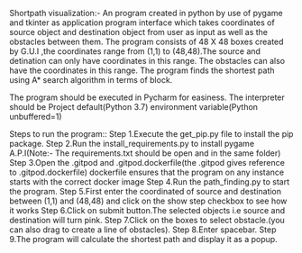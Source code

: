 Shortpath visualization:- An program created in python by use of pygame and tkinter as
application program interface which takes coordinates of source object and destination object
from user as input as well as the obstacles between them. The program consists of 48 X 48 boxes
created by G.U.I ,the coordinates range from (1,1) to (48,48).The source and detination can only have
coordinates in this range. The obstacles can also have the coordinates in this range. The program finds
the shortest path using A* search algorithm in terms of block.

The program should be executed in Pycharm for easiness.
The interpreter should be Project default(Python 3.7)
environment variable(Python unbuffered=1)

Steps to run the program::
Step 1.Execute the get_pip.py file to install the pip package.
Step 2.Run the install_requirements.py to install
  pygame A.P.I(Note:- The requirements.txt should be open and in the same folder)
Step 3.Open the .gitpod and .gitpod.dockerfile(the .gitpod gives reference to .gitpod.dockerfile)
  dockerfile ensures that the program on any instance starts with the correct docker image
Step 4.Run the path_finding.py to start the program.
Step 5.First enter the coordinated of source and destination between (1,1) and (48,48) 
  and click on the show step checkbox to see how it works
Step 6.Click on submit button.The selected objects i.e source and destination will turn pink.
Step 7.Click on the boxes to select obstacle.(you can also drag to create a line of obstacles).
Step 8.Enter spacebar.
Step 9.The program will calculate the shortest path and display it as a popup.
